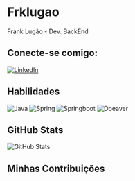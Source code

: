 # Frklugao
Frank Lugão - Dev. BackEnd

## Conecte-se comigo:
[![LinkedIn](https://img.shields.io/badge/LinkedIn-000?style=for-the-badge&logo=linkedin&logoColor=0E76A8)](https://www.linkedin.com/in/franklugao/)

## Habilidades
![Java](https://img.shields.io/badge/Java-000?style=for-the-badge&logo=java)
![Spring](https://img.shields.io/badge/Spring-000?style=for-the-badge&logo=spring)
![Springboot](https://img.shields.io/badge/Springboot-000?style=for-the-badge&logo=springboot)
![Dbeaver](https://img.shields.io/badge/Dbeaver-000?style=for-the-badge&logo=dbeaver)
## GitHub Stats

![GitHub Stats](https://github-readme-stats.vercel.app/api?username=xfrklugao&theme=transparent&bg_color=000&border_color=30A3DC&show_icons=true&icon_color=30A3DC&title_color=E94D5F&text_color=FFF)

## Minhas Contribuições